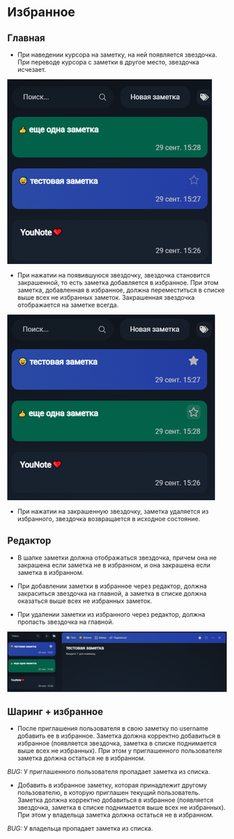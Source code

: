 # Избранное

## Главная

* При наведении курсора на заметку, на ней появляется звездочка. При переводе курсора с заметки в другое место, звездочка исчезает.

![](img/image.png)

* При нажатии на появившуюся звездочку, звездочка становится закрашенной, то есть заметка добавляется в избранное. При этом заметка, добавленная в избранное, должна переместиться в списке выше всех не избранных заметок. Закрашенная звездочка отображается на заметке всегда.

![](img/image2.png)

* При нажатии на закрашенную звездочку, заметка удаляется из избранного, звездочка возвращается в исходное состояние.

## Редактор

* В шапке заметки должна отображаться звездочка, причем она не закрашена если заметка не в избранном, и она закрашена если заметка в избранном.

* При добавлении заметки в избранное через редактор, должна закраситься звездочка на главной, а заметка в списке должна оказаться выше всех не избранных заметок.

* При удалении заметки из избранного через редактор, должна пропасть звездочка на главной.

![](img/image3.png)

## Шаринг + избранное

* После приглашения пользователя в свою заметку по username добавить ее в избранное. Заметка должна корректно добавиться в избранное (появляется звездочка, заметка в списке поднимается выше всех не избранных). При этом у приглашенного пользователя заметка должна остаться не в избранном.

*BUG:* У приглашенного пользователя пропадает заметка из списка.

* Добавить в избранное заметку, которая принадлежит другому пользователю, в которую приглашен текущий пользователь. Заметка должна корректно добавиться в избранное (появляется звездочка, заметка в списке поднимается выше всех не избранных). При этом у владельца заметка должна остаться не в избранном.

*BUG:* У владельца пропадает заметка из списка.
